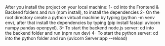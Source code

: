 After you install the project on your local machine: 
1- cd into the Frontend & Backend folders and run (npm install), to install the dependencies 
2- On the root directory create a python virtuall machine by typing (python -m venv env), after that install the dependencies by typing (pip install fastapi uvicorn numpy pandas openpyxl). 
3- To start the backend node.js server: cd into the backend folder and run (npm run dev) 
4- To start the python server: cd into the python folder and run (uvicorn Server:app --reload)
